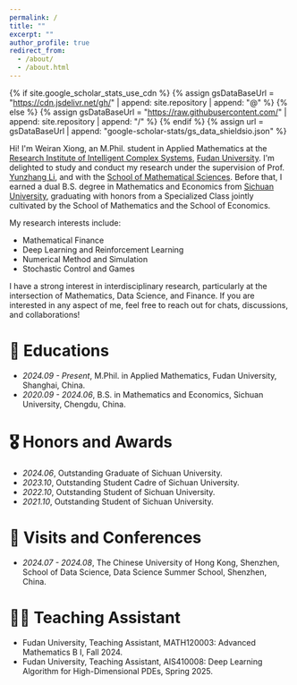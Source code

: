 ```yaml
---
permalink: /
title: ""
excerpt: ""
author_profile: true
redirect_from: 
  - /about/
  - /about.html
---
```


{% if site.google_scholar_stats_use_cdn %}
{% assign gsDataBaseUrl = "https://cdn.jsdelivr.net/gh/" | append: site.repository | append: "@" %}
{% else %}
{% assign gsDataBaseUrl = "https://raw.githubusercontent.com/" | append: site.repository | append: "/" %}
{% endif %}
{% assign url = gsDataBaseUrl | append: "google-scholar-stats/gs_data_shieldsio.json" %}

<span class='anchor' id='about-me'></span>

Hi! I'm Weiran Xiong, an M.Phil. student in Applied Mathematics at the [Research Institute of Intelligent Complex Systems](https://iics.fudan.edu.cn/_s599/ywb/main.psp), [Fudan University](https://www.fudan.edu.cn/en/). I'm delighted to study and conduct my research under the supervision of Prof. [Yunzhang Li](https://faculty.fudan.edu.cn/li_yunzhang/zh_CN/index/665374/list/index.htm), and with the [School of Mathematical Sciences](https://math.fudan.edu.cn/main.htm). Before that, I earned a dual B.S. degree in Mathematics and Economics from [Sichuan University](https://en.scu.edu.cn/), graduating with honors from a Specialized Class jointly cultivated by the School of Mathematics and the School of Economics.

My research interests include:
- Mathematical Finance
- Deep Learning and Reinforcement Learning
- Numerical Method and Simulation
- Stochastic Control and Games

I have a strong interest in interdisciplinary research, particularly at the intersection of Mathematics, Data Science, and Finance. If you are interested in any aspect of me, feel free to reach out for chats, discussions, and collaborations!


<span class='anchor' id='-news'></span>        <!-- 与navigation.yml对应 -->
<!-- # 🔥 News -->


<span class='anchor' id='-educations'></span>
# 📖 Educations
- *2024.09 - Present*, M.Phil. in Applied Mathematics, Fudan University, Shanghai, China.
- *2020.09 - 2024.06*, B.S. in Mathematics and Economics, Sichuan University, Chengdu, China.


<span class='anchor' id='-publications'></span>
<!-- # 📝 Publications -->


<span class='anchor' id='-honors-and-awards'></span>
# 🎖️ Honors and Awards
- *2024.06*, Outstanding Graduate of Sichuan University.
- *2023.10*, Outstanding Student Cadre of Sichuan University.
- *2022.10*, Outstanding Student of Sichuan University.
- *2021.10*, Outstanding Student of Sichuan University.
 

<span class='anchor' id='-visits-and-conferences'></span>
# 💬 Visits and Conferences
- *2024.07 - 2024.08*, The Chinese University of Hong Kong, Shenzhen, School of Data Science, Data Science Summer School, Shenzhen, China.


<span class='anchor' id='-teaching'></span>
# 🧑‍🏫 Teaching Assistant
- Fudan University, Teaching Assistant, MATH120003: Advanced Mathematics B I, Fall 2024.
- Fudan University, Teaching Assistant, AIS410008: Deep Learning Algorithm for High-Dimensional PDEs, Spring 2025.


<span class='anchor' id='-internships'></span>
<!-- # 💻 Internships -->


